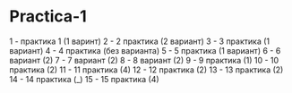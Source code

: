 # Practica-1
1 - практика 1 (1 варинт)
2 - 2 практика (2 вариант)
3 - 3 практика (1 вариант)
4 - 4 практика (без варианта)
5 - 5 практика (1 вариант)
6 - 6 вариант (2)
7 - 7 вариант (2)
8 - 8 вариант (2)
9 - 9 практика (1)
10 - 10 практика (2)
11 - 11 практика (4)
12 - 12 практика (2)
13 - 13 практика (2)
14 - 14 практика (_)
15 - 15 практика (4)
